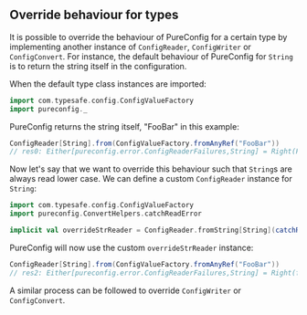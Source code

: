 ## Override behaviour for types

It is possible to override the behaviour of PureConfig for a certain type by
implementing another instance of `ConfigReader`, `ConfigWriter` or `ConfigConvert`. For instance,
the default behaviour of PureConfig for `String` is to return the string itself
in the configuration.

When the default type class instances are imported:

```scala
import com.typesafe.config.ConfigValueFactory
import pureconfig._
```

PureConfig returns the string itself, "FooBar" in this example:

```scala
ConfigReader[String].from(ConfigValueFactory.fromAnyRef("FooBar"))
// res0: Either[pureconfig.error.ConfigReaderFailures,String] = Right(FooBar)
```

Now let's say that we want to override this behaviour such that `String`s are
always read lower case. We can define a custom `ConfigReader` instance for `String`:

```scala
import com.typesafe.config.ConfigValueFactory
import pureconfig.ConvertHelpers.catchReadError

implicit val overrideStrReader = ConfigReader.fromString[String](catchReadError(_.toLowerCase))
```

PureConfig will now use the custom `overrideStrReader` instance:

```scala
ConfigReader[String].from(ConfigValueFactory.fromAnyRef("FooBar"))
// res2: Either[pureconfig.error.ConfigReaderFailures,String] = Right(foobar)
```

A similar process can be followed to override `ConfigWriter` or `ConfigConvert`.
